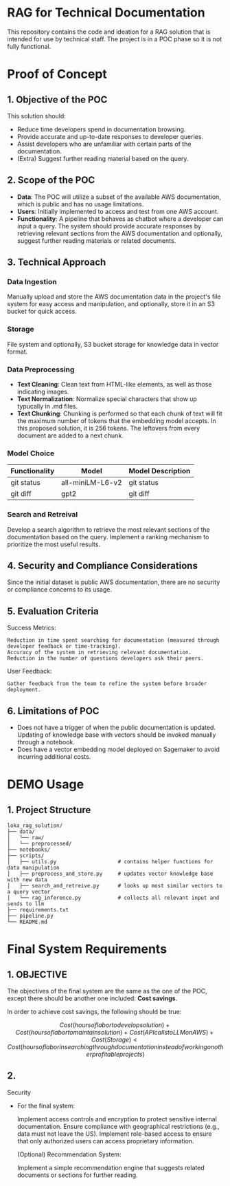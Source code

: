 # RAG for Technical Documentation

This repository contains the code and ideation for a RAG solution that is intended for use by technical staff. The project is in a POC phase so it is not fully functional.

# Proof of Concept
## 1. Objective of the POC

This solution should:

- Reduce time developers spend in documentation browsing.
- Provide accurate and up-to-date responses to developer queries.
- Assist developers who are unfamiliar with certain parts of the documentation.
- (Extra) Suggest further reading material based on the query.


## 2. Scope of the POC

- **Data**: The POC will utilize a subset of the available AWS documentation, which is public and has no usage limitations.
- **Users**: Initially implemented to access and test from one AWS account.
- **Functionality**: A pipeline that behaves as chatbot where a developer can input a query. The system should provide accurate responses by retrieving relevant sections from the AWS documentation and optionally, suggest further reading materials or related documents.

## 3. Technical Approach

### Data Ingestion

Manually upload and store the AWS documentation data in the project's file system for easy access and manipulation, and optionally, store it in an S3 bucket for quick access.

### Storage

File system and optionally, S3 bucket storage for knowledge data in vector format.

### Data Preprocessing

- **Text Cleaning**: Clean text from HTML-like elements, as well as those indicating images.
- **Text Normalization**: Normalize special characters that show up typucally in .md files.
- **Text Chunking**: Chunking is performed so that each chunk of text will fit the maximum number of tokens that the embedding model accepts. In this proposed solution, it is 256 tokens. The leftovers from every document are added to a next chunk.

### Model Choice

| Functionality | Model | Model Description |
| ---         |     ---    |          --- |
| git status   | all-miniLM-L6-v2     | git status    |
| git diff     | gpt2     | git diff      |

### Search and Retreival

Develop a search algorithm to retrieve the most relevant sections of the documentation based on the query.
Implement a ranking mechanism to prioritize the most useful results.

 



## 4. Security and Compliance Considerations

Since the initial dataset is public AWS documentation, there are no security or compliance concerns to its usage.


## 5. Evaluation Criteria

Success Metrics:

    Reduction in time spent searching for documentation (measured through developer feedback or time-tracking).
    Accuracy of the system in retrieving relevant documentation.
    Reduction in the number of questions developers ask their peers.

User Feedback:

    Gather feedback from the team to refine the system before broader deployment.

## 6. Limitations of POC

- Does not have a trigger of when the public documentation is updated. Updating of knowledge base with vectors should be invoked manually through a notebook.
- Does have a vector embedding model deployed on Sagemaker to avoid incurring additional costs.

# DEMO Usage

## 1. Project Structure


    loka_rag_solution/
    ├── data/
    │   └── raw/
    │   └── preprocessed/
    ├── notebooks/
    ├── scripts/
    │   ├── utils.py                    # contains helper functions for data manipulation
    │   ├── preprocess_and_store.py     # updates vector knowledge base with new data
    │   ├── search_and_retreive.py      # looks up most similar vectors to a query vector
    │   └── rag_inference.py            # collects all relevant input and sends to llm 
    ├── requirements.txt
    ├── pipeline.py
    └── README.md

# Final System Requirements

## 1. OBJECTIVE

The objectives of the final system are the same as the one of the POC, except there should be another one included: **Cost savings**.

In order to achieve cost savings, the following should be true:

$$ Cost(hours of labor to develop solution) + Cost(hours of labor to maintain solution) + Cost(API calls to LLM on AWS) + Cost(Storage) < Cost(hours of labor in searching through documentation instead of working on other profitable projects)$$

## 2. 

Security

- For the final system:

    Implement access controls and encryption to protect sensitive internal documentation.
    Ensure compliance with geographical restrictions (e.g., data must not leave the US).
    Implement role-based access to ensure that only authorized users can access proprietary information.


  (Optional) Recommendation System:

    Implement a simple recommendation engine that suggests related documents or sections for further reading.